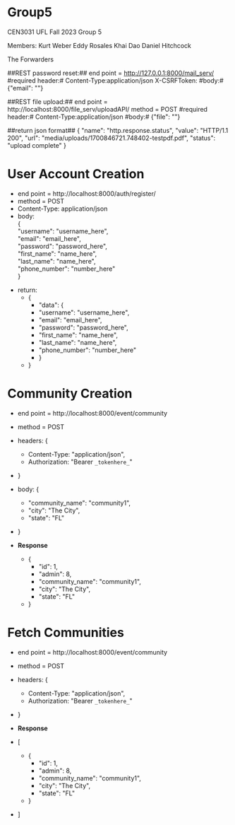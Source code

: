# Group5

CEN3031 UFL Fall 2023
Group 5

Members:
Kurt Weber
Eddy Rosales
Khai Dao
Daniel Hitchcock

The Forwarders

##REST password reset:##
end point = http://127.0.0.1:8000/mail_serv/
#required header:#
Content-Type:application/json
X-CSRFToken:<Token Value>
#body:#
{"email": "<email>"}

##REST file upload:##
end point = http://localhost:8000/file_serv/uploadAPI/
method = POST
#required header:#
Content-Type:application/json
#body:#
{"file": "<file data>"}

##return json format##
{
"name": "http.response.status",
"value": "HTTP/1.1 200",
"url": "media/uploads/1700846721.748402-testpdf.pdf",
"status": "upload complete"
}

# User Account Creation

- end point = http://localhost:8000/auth/register/
- method = POST
- Content-Type: application/json
- body: <br>
  { <br>
  "username": "username_here",<br>
  "email": "email_here",<br>
  "password": "password_here",<br>
  "first_name": "name_here",<br>
  "last_name": "name_here",<br>
  "phone_number": "number_here"<br>
  }<br>

* return: <br>
  - {<br>
    - "data": { <br>
    - "username": "username_here",<br>
    - "email": "email_here",<br>
    - "password": "password_here",<br>
    - "first_name": "name_here",<br>
    - "last_name": "name_here",<br>
    - "phone_number": "number_here"<br>
    - }<br>
  - }

# Community Creation

- end point = http://localhost:8000/event/community
- method = POST
- headers: {
  - Content-Type: "application/json",
  - Authorization: "Bearer `_tokenhere_`"
- }
- body: {

  - "community_name": "community1",
  - "city": "The City",
  - "state": "FL"

- }
- **Response**
  - {
    - "id": 1,
    - "admin": 8,
    - "community_name": "community1",
    - "city": "The City",
    - "state": "FL"
  - }

# Fetch Communities

- end point = http://localhost:8000/event/community
- method = POST
- headers: {
  - Content-Type: "application/json",
  - Authorization: "Bearer `_tokenhere_`"
- }

- **Response**
- [
  - {
    - "id": 1,
    - "admin": 8,
    - "community_name": "community1",
    - "city": "The City",
    - "state": "FL"
  - }
- ]
